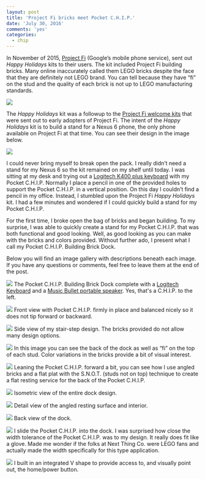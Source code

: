 ```yaml
---
layout: post
title: 'Project Fi bricks meet Pocket C.H.I.P.'
date: 'July 30, 2016'
comments: 'yes'
categories:
  - chip
---
```


In November of 2015, [Project Fi][1] (Google’s mobile phone service), sent out *Happy Holidays* kits to their users. The kit included Project Fi building bricks. Many online inaccurately called them LEGO bricks despite the face that they are definitely not LEGO brand. You can tell because they have “fi” on the stud and the quality of each brick is not up to LEGO manufacturing standards.

![][image-1]

The *Happy Holidays* kit was a followup to the [Project Fi welcome kits][2] that were sent out to early adopters of Project Fi. The intent of the *Happy Holidays* kit is to build a stand for a Nexus 6 phone, the only phone available on Project Fi at that time. You can see their design in the image below.

![][image-2]

I could never bring myself to break open the pack. I really didn’t need a stand for my Nexus 6 so the kit remained on my shelf until today. I was sitting at my desk and trying out a [Logitech K400 plus keyboard][3] with my Pocket C.H.I.P. Normally I place a pencil in one of the provided holes to support the Pocket C.H.I.P. in a vertical position. On this day I couldn’t find a pencil in my office. Instead, I stumbled upon the Project Fi *Happy Holidays* kit. I had a few minutes and wondered if I could quickly build a stand for my Pocket C.H.I.P. 

For the first time, I broke open the bag of bricks and began building. To my surprise, I was able to quickly create a stand for my Pocket C.H.I.P. that was both functional and good looking. Well, as good looking as you can make with the bricks and colors provided. Without further ado, I present what I call my Pocket C.H.I.P. Building Brick Dock.

Below you will find an image gallery with descriptions beneath each image. If you have any questions or comments, feel free to leave them at the end of the post.

![][image-3]
The Pocket C.H.I.P. Building Brick Dock complete with a [Logitech Keyboard][4] and a [Music Bullet portable speaker][5]. Yes, that's a C.H.I.P. to the left.

![][image-4]
Front view with Pocket C.H.I.P. firmly in place and balanced nicely so it does not tip forward or backward.

![][image-5]
Side view of my stair-step design. The bricks provided do not allow many design options.

![][image-6]
In this image you can see the back of the dock as well as “fi” on the top of each stud. Color variations in the bricks provide a bit of visual interest.

![][image-7]
Leaning the Pocket C.H.I.P. forward a bit, you can see how I use angled bricks and a flat plat with the S.N.O.T. (studs not on top) technique to create a flat resting service for the back of the Pocket C.H.I.P.

![][image-8]
Isometric view of the entire dock design.

![][image-9]
Detail view of the angled resting surface and interior.

![][image-10]
Back view of the dock.

![][image-11]
I slide the Pocket C.H.I.P. into the dock. I was surprised how close the width tolerance of the Pocket C.H.I.P. was to my design. It really does fit like a glove. Made me wonder if the folks at Next Thing Co. were LEGO fans and actually made the width specifically for this type application.

![][image-12]
I built in an integrated V shape to provide access to, and visually point out, the home/power button.

[1]:	http://fi.google.com
[2]:	http://www.stevencombs.com/android/2015/06/27/google-fi-welcome-pack.html
[3]:	http://amzn.to/2alx7Y5
[4]:	http://amzn.to/2alx7Y5
[5]:	http://amzn.to/2acE2Dv

[image-1]: http://www.stevencombs.com/images/posts/chip/dock1.jpg
[image-2]: http://www.stevencombs.com/images/posts/chip/dock2.jpg
[image-3]: http://www.stevencombs.com/images/posts/chip/dock3.jpg
[image-4]: http://www.stevencombs.com/images/posts/chip/dock4.jpg
[image-5]: http://www.stevencombs.com/images/posts/chip/dock5.jpg
[image-6]: http://www.stevencombs.com/images/posts/chip/dock6.jpg
[image-7]: http://www.stevencombs.com/images/posts/chip/dock2.jpg
[image-8]: http://www.stevencombs.com/images/posts/chip/dock8.jpg
[image-9]: http://www.stevencombs.com/images/posts/chip/dock9.jpg
[image-10]:	http://www.stevencombs.com/images/posts/chip/dock10.jpg
[image-11]:	http://www.stevencombs.com/images/posts/chip/dock11.jpg
[image-12]: http://www.stevencombs.com/images/posts/chip/dock12.jpg
